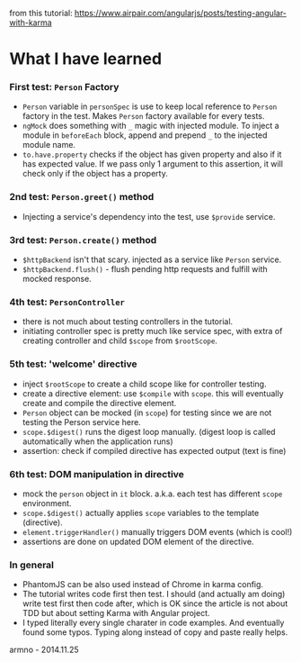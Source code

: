 from this tutorial: https://www.airpair.com/angularjs/posts/testing-angular-with-karma

# What I have learned

### First test: `Person` Factory
- `Person` variable in `personSpec` is use to keep local reference to `Person` factory in the test. Makes `Person` factory available for every tests.
- `ngMock` does something with `_` magic with injected module. To inject a module in `beforeEach` block, append and prepend `_` to the injected module name.
- `to.have.property` checks if the object has given property and also if it has expected value. If we pass only 1 argument to this assertion, it will check only if the object has a property.

### 2nd test: `Person.greet()` method
- Injecting a service's dependency into the test, use `$provide` service.

### 3rd test: `Person.create()` method
- `$httpBackend` isn't that scary. injected as a service like `Person` service.
- `$httpBackend.flush()` - flush pending http requests and fulfill with mocked response.

### 4th test: `PersonController`
- there is not much about testing controllers in the tutorial.
- initiating controller spec is pretty much like service spec, with extra of creating controller and child `$scope` from `$rootScope`.

### 5th test: 'welcome' directive
- inject `$rootScope` to create a child scope like for controller testing.
- create a directive element: use `$compile` with `scope`. this will eventually create and compile the directive element.
- `Person` object can be mocked (in `scope`) for testing since we are not testing the Person service here.
- `scope.$digest()` runs the digest loop manually. (digest loop is called automatically when the application runs)
- assertion: check if compiled directive has expected output (text is fine)

### 6th test: DOM manipulation in directive
- mock the `person` object in `it` block. a.k.a. each test has different `scope` environment.
- `scope.$digest()` actually applies `scope` variables to the template (directive).
- `element.triggerHandler()` manually triggers DOM events (which is cool!)
- assertions are done on updated DOM element of the directive.

### In general
- PhantomJS can be also used instead of Chrome in karma config.
- The tutorial writes code first then test. I should (and actually am doing) write test first then code after, which is OK since the article is not about TDD but about setting Karma with Angular project.
- I typed literally every single charater in code examples. And eventually found some typos. Typing along instead of copy and paste really helps.

armno - 2014.11.25